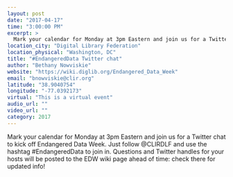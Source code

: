 ```yaml
---
layout: post
date: "2017-04-17"
time: "3:00:00 PM"
excerpt: >
  Mark your calendar for Monday at 3pm Eastern and join us for a Twitter chat to kick off Endangered Data Week. Just follow @CLIRDLF and use ...
location_city: "Digital Library Federation"
location_physical: "Washington, DC"
title: "#EndangeredData Twitter chat"
author: "Bethany Nowviskie"
website: "https://wiki.diglib.org/Endangered_Data_Week"
email: "bnowviskie@clir.org"
latitude: "38.9040754"
longitude: "-77.0392173"
virtual: "This is a virtual event"
audio_url: ""
video_url: ""
category: 2017
---
```


Mark your calendar for Monday at 3pm Eastern and join us for a Twitter chat to kick off Endangered Data Week. Just follow @CLIRDLF and use the hashtag #EndangeredData to join in. Questions and Twitter handles for your hosts will be posted to the EDW wiki page ahead of time: check there for updated info!
